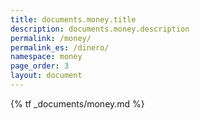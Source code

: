 ```yaml
---
title: documents.money.title
description: documents.money.description
permalink: /money/
permalink_es: /dinero/
namespace: money
page_order: 3
layout: document
---
```

{% tf _documents/money.md %}
